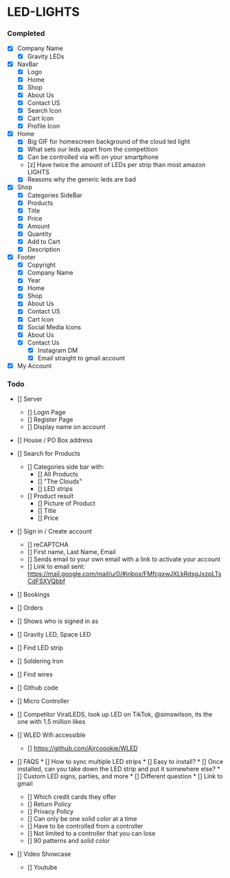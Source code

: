 # LED-LIGHTS

### Completed
* [x] Company Name
  * [x] Gravity LEDs
* [x] NavBar
  * [x] Logo 
  * [x] Home
  * [x] Shop
  * [x] About Us
  * [x] Contact US
  * [x] Search Icon
  * [x] Cart Icon
  * [x] Profile Icon
* [x] Home
    * [x] Big GIF for homescreen background of the cloud led light
    * [x] What sets our leds apart from the competition
    * [x] Can be controlled via wifi on your smartphone
    * [z] Have twice the amount of LEDs per strip than most amazon LIGHTS
    * [x] Reasons why the generic leds are bad
* [x] Shop
    * [x] Categories SideBar
    * [x] Products
    * [x] Title
    * [x] Price
    * [x] Amount
    * [x] Quantity
    * [x] Add to Cart
    * [x] Description
* [x] Footer
    * [x] Copyright
    * [x] Company Name
    * [x] Year
    * [x] Home
    * [x] Shop
    * [x] About Us
    * [x] Contact US
    * [x] Cart Icon
    * [x] Social Media Icons
  * [x] About Us
  * [x] Contact Us
    * [x] Instagram DM
    * [x] Email straight to gmail account
* [x] My Account

### Todo

* [] Server
  * [] Login Page
  * [] Register Page
  * [] Display name on account

* [] House / PO Box address
* [] Search for Products
  * [] Categories side bar with: 
    * [] All Products
    * [] "The Clouds"
    * [] LED strips
  * [] Product result
    * [] Picture of Product
    * [] Title
    * [] Price
* [] Sign in / Create account
    * [] reCAPTCHA
    * [] First name, Last Name, Email
    * [] Sends email to your own email with a link to activate your account
    * [] Link to email sent: https://mail.google.com/mail/u/0/#inbox/FMfcgxwJXLkRdsgJxzpLTsCdFSXVQbbf
* [] Bookings
* [] Orders
* [] Shows who is signed in as
* [] Gravity LED, Space LED
* [] Find LED strip
* [] Soldering Iron
* [] Find wires
* [] Github code
* [] Micro Controller
* [] Competitor ViralLEDS, look up LED on TikTok, @simswilson, its the one with 1.5 million likes
* [] WLED Wifi accessible
  * [] https://github.com/Aircoookie/WLED    
* [] FAQS
      * [] How to sync multiple LED strips
      * [] Easy to install? 
      * [] Once installed, can you take down the LED strip and put it somewhere else?
      * [] Custom LED signs, parties, and more
      * [] Different question
        * [] Link to gmail
    * [] Which credit cards they offer
    * [] Return Policy
    * [] Privacy Policy
    * [] Can only be one solid color at a time
    * [] Have to be controlled from a controller
    * [] Not limited to a controller that you can lose
    * [] 90 patterns and solid color
 * [] Video Showcase   
    * [] Youtube
